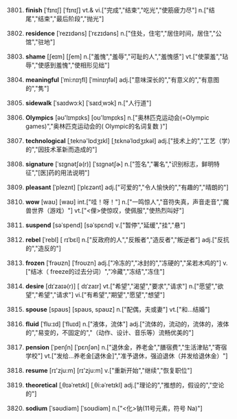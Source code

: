 3801. **finish**
[ˈfɪnɪʃ]  [ˈfɪnɪʃ]
vt.& vi.["完成","结束","吃光","使筋疲力尽"]  n.["结尾","结束","最后阶段","抛光"]  

3802. **residence**
[ˈrezɪdəns]  [ˈrɛzɪdəns]
n.["住处，住宅","居住时间，居住","公馆","驻地"]  

3803. **shame**
[ʃeɪm]  [ʃem]
n.["羞愧","羞辱","可耻的人","羞愧感"]  vt.["使蒙羞","玷辱","使感到羞愧","使相形见绌"]  

3804. **meaningful**
[ˈmi:nɪŋfl]  [ˈminɪŋfəl]
adj.["意味深长的","有意义的","有意图的","隽"]  

3805. **sidewalk**
[ˈsaɪdwɔ:k]  [ˈsaɪdˌwɔk]
n.["人行道"]  

3806. **Olympics**
[əʊ'lɪmpɪks]  [oʊ'lɪmpɪks]
n.["奥林匹克运动会(=Olympic games)","奥林匹克运动会的( Olympic的名词复数 )"]  

3807. **technological**
[ˌteknə'lɒdʒɪkl]  [ˌtɛknəˈlɑdʒɪkəl]
adj.["技术上的","工艺（学）的","因技术革新而造成的"]  

3808. **signature**
[ˈsɪgnətʃə(r)]  [ˈsɪɡnətʃɚ]
n.["签名","署名","识别标志，鲜明特征","[医]药的用法说明"]  

3809. **pleasant**
[ˈpleznt]  [ˈplɛzənt]
adj.["可爱的","令人愉快的","有趣的","晴朗的"]  

3810. **wow**
[waʊ]  [waʊ]
int.["哇！呀！"]  n.["一鸣惊人","音符失真，声音走音","魔兽世界（游戏）"]  vt.["<俚>使惊叹，使佩服","使热烈叫好"]  

3811. **suspend**
[səˈspend]  [səˈspɛnd]
v.["暂停","延缓","挂","悬"]  

3812. **rebel**
[ˈrebl]  [ rɪˈbɛl]
n.["反政府的人","反叛者","造反者","叛逆者"]  adj.["反抗的","造反的"]  

3813. **frozen**
[ˈfrəʊzn]  [ˈfroʊzn]
adj.["冷冻的","冰封的","冻硬的","呆若木鸡的"]  v.["结冰（ freeze的过去分词）","冷藏","冻结","冻住"]  

3814. **desire**
[dɪˈzaɪə(r)]  [ dɪˈzaɪr]
vt.["希望","渴望","要求","请求"]  n.["愿望","欲望","希望","请求"]  vi.["有希望","期望","愿望","想望"]  

3815. **spouse**
[spaʊs]  [spaʊs, spaʊz]
n.["配偶，夫或妻"]  vt.["和…结婚"]  

3816. **fluid**
[ˈflu:ɪd]  [ˈfluɪd]
n.["液体，流体"]  adj.["流体的，流动的，流体的，液体的","易变的，不固定的","（动作、设计、音乐等）流畅优美的"]  

3817. **pension**
[ˈpenʃn]  [ˈpɛnʃən]
n.["退休金，养老金","膳宿费","生活津贴","寄宿学校"]  vt.["发给…养老金[退休金]","准予退休，强迫退休（并发给退休金）"]  

3818. **resume**
[rɪ'zju:m]  [rɪ'zju:m]
v.["重新开始","继续","恢复职位"]  

3819. **theoretical**
[ˌθɪəˈretɪkl]  [ˌθi:əˈretɪkl]
adj.["理论的","推想的，假设的","空论的"]  

3820. **sodium**
[ˈsəʊdiəm]  [ˈsoʊdiəm]
n.["<化>钠(11号元素，符号 Na)"]  

